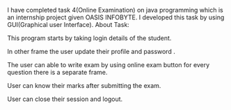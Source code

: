 I have completed task 4(Online Examination) on java programming which is an internship project given OASIS INFOBYTE.
I developed this task by using GUI(Graphical user Interface).
About Task:

This program starts by taking login details of the student.

In other frame the user update their profile and password .

The user can able to write exam by using online exam button for every question there is a separate frame.

User can know their marks after submitting the exam.

User can close their session and logout. 
